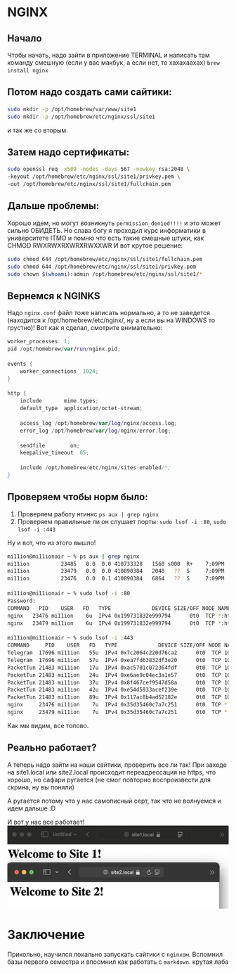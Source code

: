 # NGINX

## Начало
Чтобы начать, надо зайти в приложение TERMINAL и написать там команду смешную (если у вас макбук, а если нет, то хахахаахах)
`brew install nginx`

## Потом надо создать сами сайтики:
```sh
sudo mkdir -p /opt/homebrew/var/www/site1
sudo mkdir -p /opt/homebrew/etc/nginx/ssl/site1
```
и так же со вторым.

## Затем надо сертификаты:
```sh
sudo openssl req -x509 -nodes -days 567 -newkey rsa:2048 \
-keyout /opt/homebrew/etc/nginx/ssl/site1/privkey.pem \
-out /opt/homebrew/etc/nginx/ssl/site1/fullchain.pem
```

## Дальше проблемы:
Хорошо идем, но могут возникнуть `permission_denied!!!!` и это может сильно ОБИДЕТЬ.
Но слава богу я проходил курс информатики в университете ITMO и помню что есть такие смешные штуки, как CHMOD RWXRWXRXWRXRWXXWR
И вот крутое решение:
```sh
sudo chmod 644 /opt/homebrew/etc/nginx/ssl/site1/fullchain.pem
sudo chmod 644 /opt/homebrew/etc/nginx/ssl/site1/privkey.pem
sudo chown $(whoami):admin /opt/homebrew/etc/nginx/ssl/site1/*
```

## Вернемся к NGINKS

Надо `nginx.conf` файл тоже написать нормально, а то не заведется (находится к /opt/homebrew/etc/nginx/, ну а если вы на WINDOWS то грустно)!
Вот как я сделал, смотрите внимательно:
```swift
worker_processes  1;
pid /opt/homebrew/var/run/nginx.pid;

events {
    worker_connections  1024;
}

http {
    include       mime.types;
    default_type  application/octet-stream;

    access_log /opt/homebrew/var/log/nginx/access.log;
    error_log /opt/homebrew/var/log/nginx/error.log;

    sendfile        on;
    keepalive_timeout  65;

    include /opt/homebrew/etc/nginx/sites-enabled/*;
}
```

## Проверяем чтобы норм было:
1. Проверяем работу нгинкс `ps aux | grep nginx`
2. Проверяем правильные ли он слушает порты: `sudo lsof -i :80`, `sudo lsof -i :443`

Ну и вот, что из этого вышло!
```sh
mi11ion@mi11ionair ~ % ps aux | grep nginx
mi11ion          23485   0.0  0.0 410733328   1568 s000  R+    7:09PM   0:00.00 grep nginx
mi11ion          23479   0.0  0.0 410890384   2048   ??  S     7:09PM   0:00.00 nginx: worker process  
mi11ion          23476   0.0  0.1 410890384   6864   ??  S     7:09PM   0:00.03 nginx: master process /opt/homebrew/opt/nginx/bin/nginx -g daemon off;

mi11ion@mi11ionair ~ % sudo lsof -i :80
Password:
COMMAND   PID    USER   FD   TYPE             DEVICE SIZE/OFF NODE NAME
nginx   23476 mi11ion    6u  IPv4 0x199731832e999794      0t0  TCP *:http (LISTEN)
nginx   23479 mi11ion    6u  IPv4 0x199731832e999794      0t0  TCP *:http (LISTEN)

mi11ion@mi11ionair ~ % sudo lsof -i :443
COMMAND     PID    USER   FD   TYPE             DEVICE SIZE/OFF NODE NAME
Telegram  17696 mi11ion   55u  IPv4 0x7c2064c220d76ca2      0t0  TCP 100.117.38.146:54854->149.154.167.41:https (ESTABLISHED)
Telegram  17696 mi11ion   57u  IPv4 0xea7fd63832df3e20      0t0  TCP 100.117.38.146:54855->149.154.167.41:https (ESTABLISHED)
PacketTun 21483 mi11ion   17u  IPv4 0xac5701c072364fdf      0t0  TCP 100.117.38.146:56554->de1.gofizz.in:https (ESTABLISHED)
PacketTun 21483 mi11ion   24u  IPv4 0xe6ae9c04ec3a1e57      0t0  TCP 100.117.38.146:57275->de1.gofizz.in:https (ESTABLISHED)
PacketTun 21483 mi11ion   37u  IPv4 0x8f467cef9547d58a      0t0  TCP 100.117.38.146:57245->de1.gofizz.in:https (ESTABLISHED)
PacketTun 21483 mi11ion   42u  IPv4 0xe54d5933acef239e      0t0  TCP 100.117.38.146:57247->de1.gofizz.in:https (ESTABLISHED)
PacketTun 21483 mi11ion   89u  IPv4 0x117ac8b4ad52182e      0t0  TCP 100.117.38.146:56667->de1.gofizz.in:https (ESTABLISHED)
nginx     23476 mi11ion    7u  IPv4 0x35d35460c7a7c251      0t0  TCP *:https (LISTEN)
nginx     23479 mi11ion    7u  IPv4 0x35d35460c7a7c251      0t0  TCP *:https (LISTEN)
```

Как мы видим, все топово.

## Реально работает?
А теперь надо зайти на наши сайтики, проверить все ли так!
При заходе на site1.local или site2.local происходит переадрессация на https, что хорошо, но сафари ругается (не смог повторно воспроизвести для скрина, ну вы поняли)

А ругается потому что у нас самописный серт, так что не волнуемся и идем дальше :D

И вот у нас все работает!
![alt text](images/cool.png)


# Заключение
Прикольно, научился локально запускать сайтики с `nginxом`. Вспомнил базы первого семестра и впосмнил как работать с `markdown`.
крутая лаба